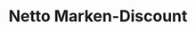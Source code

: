 ---
title: "Netto Marken-Discount"
url: /koeln/netto-marken-discount-st-toennis-strasse/
shop: Supermarkt
---